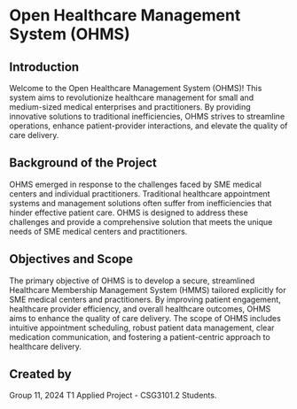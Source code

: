 # Open Healthcare Management System (OHMS)

## Introduction

Welcome to the Open Healthcare Management System (OHMS)! This system aims to revolutionize healthcare management for small and medium-sized medical enterprises and practitioners. By providing innovative solutions to traditional inefficiencies, OHMS strives to streamline operations, enhance patient-provider interactions, and elevate the quality of care delivery.

## Background of the Project

OHMS emerged in response to the challenges faced by SME medical centers and individual practitioners. Traditional healthcare appointment systems and management solutions often suffer from inefficiencies that hinder effective patient care. OHMS is designed to address these challenges and provide a comprehensive solution that meets the unique needs of SME medical centers and practitioners.

## Objectives and Scope

The primary objective of OHMS is to develop a secure, streamlined Healthcare Membership Management System (HMMS) tailored explicitly for SME medical centers and practitioners. By improving patient engagement, healthcare provider efficiency, and overall healthcare outcomes, OHMS aims to enhance the quality of care delivery. The scope of OHMS includes intuitive appointment scheduling, robust patient data management, clear medication communication, and fostering a patient-centric approach to healthcare delivery.

## Created by
Group 11, 2024 T1 Applied Project - CSG3101.2 Students.
